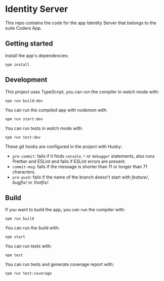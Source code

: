 # Identity Server

This repo contains the code for the app Identity Server that belongs to the suite Coders App.

## Getting started

Install the app's dependencies:

    npm install

## Development

This project uses TypeScript, you can run the compiler in watch mode with:

    npm run build:dev

You can run the compiled app with nodemon with:

    npm run start:dev

You can run tests in watch mode with:

    npm run test:dev

These git hooks are configured in the project with Husky:

- `pre-commit`: fails if it finds `console.*` or `debugger` statements, also runs Prettier and ESLint and fails if ESLint errors are present.
- `commit-msg`: fails if the message is shorter than 11 or longer than 71 characters.
- `pre-push`: fails if the name of the branch doesn't start with _feature/_, _bugfix/_ or /_hotfix/_.

## Build

If you want to build the app, you can run the compiler with:

    npm run build

You can run the build with:

    npm start

You can run tests with:

    npm test

You can run tests and generate coverage report with:

    npm run test:coverage
